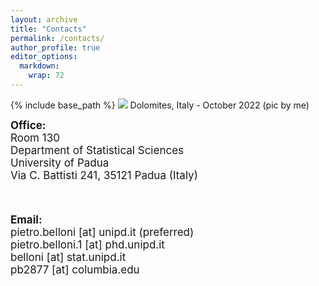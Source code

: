 ```yaml
---
layout: archive
title: "Contacts"
permalink: /contacts/
author_profile: true
editor_options: 
  markdown: 
    wrap: 72
---
```


{% include base_path %} <img src="/images/dolomites.jpeg"/> Dolomites,
Italy - October 2022 (pic by me)

<font style="font-size:17px"> <b>Office:</b> <br> Room 130<br/>
Department of Statistical Sciences <br/> University of Padua<br/> Via C.
Battisti 241, 35121 Padua (Italy) <br/>

<br>

<font style="font-size:17px"> <b>Email:</b> <br> pietro.belloni [at]
unipd.it (preferred) <br/> pietro.belloni.1 [at] phd.unipd.it <br/>
belloni [at] stat.unipd.it <br/> pb2877 [at] columbia.edu <br/>
